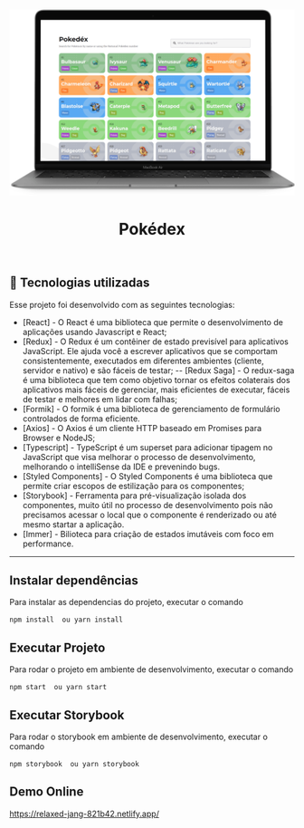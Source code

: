 
<br/>
<h4 align="center">
<img width="600" src="src/assets/img/screen.png" /><br>
</h4>

 <h1 align="center"> Pokédex </h1>


<br>

## :rocket: Tecnologias utilizadas
Esse projeto foi desenvolvido com as seguintes tecnologias:
- [React] - O React é uma biblioteca que permite o desenvolvimento de aplicações usando Javascript e React;
- [Redux] - O Redux é um contêiner de estado previsível para aplicativos JavaScript. Ele ajuda você a escrever aplicativos que se comportam consistentemente, executados em diferentes ambientes (cliente, servidor e nativo) e são fáceis de testar;
-- [Redux Saga] - O redux-saga é uma biblioteca que tem como objetivo tornar os efeitos colaterais dos aplicativos mais fáceis de gerenciar, mais eficientes de executar, fáceis de testar e melhores em lidar com falhas;
- [Formik] - O formik é uma biblioteca de gerenciamento de formulário controlados de forma eficiente.
- [Axios] - O Axios é um cliente HTTP baseado em Promises para Browser e NodeJS;
- [Typescript] - TypeScript é um superset para adicionar tipagem no JavaScript que visa melhorar o processo de desenvolvimento, melhorando o intelliSense da IDE e prevenindo bugs.
- [Styled Components] - O Styled Components é uma biblioteca que permite criar escopos de estilização para os componentes;
- [Storybook] -  Ferramenta para pré-visualização isolada dos componentes, muito útil no processo de desenvolvimento pois não precisamos acessar o local que o componente é renderizado ou até mesmo startar a aplicação.
- [Immer] - Bilioteca para criação de estados imutáveis com foco em performance.

<hr/>

## Instalar dependências

Para instalar as dependencias do projeto,  executar o comando

```
npm install  ou yarn install
```


## Executar Projeto

Para rodar o projeto em ambiente de desenvolvimento, executar o comando

```
npm start  ou yarn start
```

## Executar Storybook

Para rodar o storybook em ambiente de desenvolvimento, executar o comando

```
npm storybook  ou yarn storybook
```


## Demo Online

https://relaxed-jang-821b42.netlify.app/
